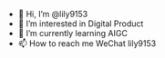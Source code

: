 - 👋 Hi, I’m @lily9153
- 👀 I’m interested in Digital Product
- 🌱 I’m currently learning AIGC
- 📫 How to reach me WeChat lily9153

<!---
lily9153/lily9153 is a ✨ special ✨ repository because its `README.md` (this file) appears on your GitHub profile.
You can click the Preview link to take a look at your changes.
--->

